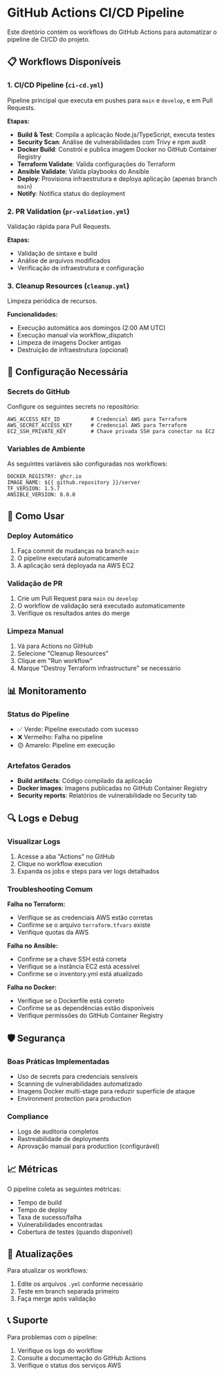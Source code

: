 # GitHub Actions CI/CD Pipeline

Este diretório contém os workflows do GitHub Actions para automatizar o pipeline de CI/CD do projeto.

## 📋 Workflows Disponíveis

### 1. CI/CD Pipeline (`ci-cd.yml`)

Pipeline principal que executa em pushes para `main` e `develop`, e em Pull Requests.

**Etapas:**

- **Build & Test**: Compila a aplicação Node.js/TypeScript, executa testes
- **Security Scan**: Análise de vulnerabilidades com Trivy e npm audit
- **Docker Build**: Constrói e publica imagem Docker no GitHub Container Registry
- **Terraform Validate**: Valida configurações do Terraform
- **Ansible Validate**: Valida playbooks do Ansible
- **Deploy**: Provisiona infraestrutura e deploya aplicação (apenas branch `main`)
- **Notify**: Notifica status do deployment

### 2. PR Validation (`pr-validation.yml`)

Validação rápida para Pull Requests.

**Etapas:**

- Validação de sintaxe e build
- Análise de arquivos modificados
- Verificação de infraestrutura e configuração

### 3. Cleanup Resources (`cleanup.yml`)

Limpeza periódica de recursos.

**Funcionalidades:**

- Execução automática aos domingos (2:00 AM UTC)
- Execução manual via workflow_dispatch
- Limpeza de imagens Docker antigas
- Destruição de infraestrutura (opcional)

## 🔧 Configuração Necessária

### Secrets do GitHub

Configure os seguintes secrets no repositório:

```
AWS_ACCESS_KEY_ID          # Credencial AWS para Terraform
AWS_SECRET_ACCESS_KEY      # Credencial AWS para Terraform
EC2_SSH_PRIVATE_KEY        # Chave privada SSH para conectar na EC2
```

### Variables de Ambiente

As seguintes variáveis são configuradas nos workflows:

```
DOCKER_REGISTRY: ghcr.io
IMAGE_NAME: ${{ github.repository }}/server
TF_VERSION: 1.5.7
ANSIBLE_VERSION: 8.0.0
```

## 🚀 Como Usar

### Deploy Automático

1. Faça commit de mudanças na branch `main`
2. O pipeline executará automaticamente
3. A aplicação será deployada na AWS EC2

### Validação de PR

1. Crie um Pull Request para `main` ou `develop`
2. O workflow de validação será executado automaticamente
3. Verifique os resultados antes do merge

### Limpeza Manual

1. Vá para Actions no GitHub
2. Selecione "Cleanup Resources"
3. Clique em "Run workflow"
4. Marque "Destroy Terraform infrastructure" se necessário

## 📊 Monitoramento

### Status do Pipeline

- ✅ Verde: Pipeline executado com sucesso
- ❌ Vermelho: Falha no pipeline
- 🟡 Amarelo: Pipeline em execução

### Artefatos Gerados

- **Build artifacts**: Código compilado da aplicação
- **Docker images**: Imagens publicadas no GitHub Container Registry
- **Security reports**: Relatórios de vulnerabilidade no Security tab

## 🔍 Logs e Debug

### Visualizar Logs

1. Acesse a aba "Actions" no GitHub
2. Clique no workflow execution
3. Expanda os jobs e steps para ver logs detalhados

### Troubleshooting Comum

**Falha no Terraform:**

- Verifique se as credenciais AWS estão corretas
- Confirme se o arquivo `terraform.tfvars` existe
- Verifique quotas da AWS

**Falha no Ansible:**

- Confirme se a chave SSH está correta
- Verifique se a instância EC2 está acessível
- Confirme se o inventory.yml está atualizado

**Falha no Docker:**

- Verifique se o Dockerfile está correto
- Confirme se as dependências estão disponíveis
- Verifique permissões do GitHub Container Registry

## 🛡️ Segurança

### Boas Práticas Implementadas

- Uso de secrets para credenciais sensíveis
- Scanning de vulnerabilidades automatizado
- Imagens Docker multi-stage para reduzir superfície de ataque
- Environment protection para production

### Compliance

- Logs de auditoria completos
- Rastreabilidade de deployments
- Aprovação manual para production (configurável)

## 📈 Métricas

O pipeline coleta as seguintes métricas:

- Tempo de build
- Tempo de deploy
- Taxa de sucesso/falha
- Vulnerabilidades encontradas
- Cobertura de testes (quando disponível)

## 🔄 Atualizações

Para atualizar os workflows:

1. Edite os arquivos `.yml` conforme necessário
2. Teste em branch separada primeiro
3. Faça merge após validação

## 📞 Suporte

Para problemas com o pipeline:

1. Verifique os logs do workflow
2. Consulte a documentação do GitHub Actions
3. Verifique o status dos serviços AWS
